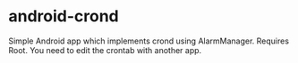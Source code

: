 # android-crond
Simple Android app which implements crond using AlarmManager. Requires Root.
You need to edit the crontab with another app.
